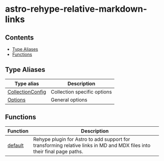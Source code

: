 # astro-rehype-relative-markdown-links

## Contents

* [Type Aliases](#type-aliases)
* [Functions](#functions)

## Type Aliases

| Type alias                                           | Description                 |
| ---------------------------------------------------- | --------------------------- |
| [CollectionConfig](type-aliases/CollectionConfig.md) | Collection specific options |
| [Options](type-aliases/Options.md)                   | General options             |

## Functions

| Function                        | Description                                                                                                             |
| ------------------------------- | ----------------------------------------------------------------------------------------------------------------------- |
| [default](functions/default.md) | Rehype plugin for Astro to add support for transforming relative links in MD and MDX files into their final page paths. |
